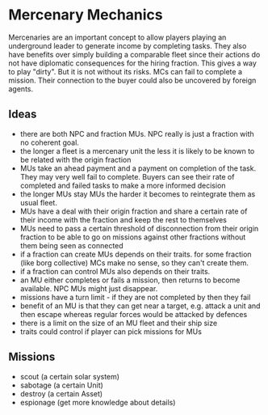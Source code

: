 # Mercenary Mechanics

Mercenaries are an important concept to allow players playing an underground
leader to generate income by completing tasks. They also have benefits over
simply building a comparable fleet since their actions do not have diplomatic
consequences for the hiring fraction. This gives a way to play "dirty". But it
is not without its risks. MCs can fail to complete a mission. Their connection
to the buyer could also be uncovered by foreign agents.

## Ideas

* there are both NPC and fraction MUs. NPC really is just a fraction with no
  coherent goal.
* the longer a fleet is a mercenary unit the less it is likely to be known to be
  related with the origin fraction
* MUs take an ahead payment and a payment on completion of the task. They may
  very well fail to complete. Buyers can see their rate of completed and failed
  tasks to make a more informed decision
* the longer MUs stay MUs the harder it becomes to reintegrate them as usual
  fleet.
* MUs have a deal with their origin fraction and share a certain rate of their
  income with the fraction and keep the rest to themselves
* MUs need to pass a certain threshold of disconnection from their origin
  fraction to be able to go on missions against other fractions without them
  being seen as connected
* if a fraction can create MUs depends on their traits. for some fraction (like
  borg collective) MCs make no sense, so they can't create them.
* if a fraction can control MUs also depends on their traits.
* an MU either completes or fails a mission, then returns to become available.
  NPC MUs might just disappear.
* missions have a turn limit - if they are not completed by then they fail
* benefit of an MU is that they can get near a target, e.g. attack a unit and
  then escape whereas regular forces would be attacked by defences
* there is a limit on the size of an MU fleet and their ship size
* traits could control if player can pick missions for MUs

## Missions

* scout (a certain solar system)
* sabotage (a certain Unit)
* destroy (a certain Asset)
* espionage (get more knowledge about details)
